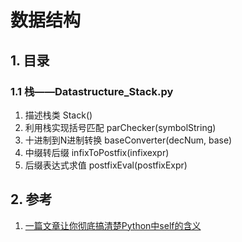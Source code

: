 # 数据结构

## 1. 目录
### 1.1 栈——Datastructure_Stack.py
1. 描述栈类 Stack()
2. 利用栈实现括号匹配 parChecker(symbolString)
3. 十进制到N进制转换 baseConverter(decNum, base)
4. 中缀转后缀 infixToPostfix(infixexpr)
5. 后缀表达式求值 postfixEval(postfixExpr)


## 2. 参考

1. [一篇文章让你彻底搞清楚Python中self的含义](http://www.cnblogs.com/jessonluo/p/4717140.html)
